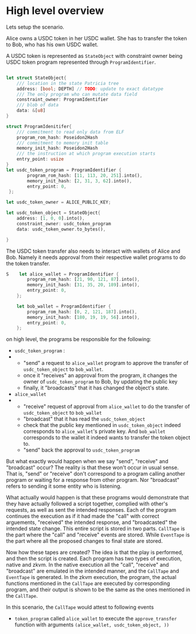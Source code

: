 # High level overview

Lets setup the scenario.

Alice owns a USDC token in her USDC wallet. She has to transfer the token to Bob, who has his own USDC wallet.

A USDC token is represented as `StateObject` with constraint owner being USDC token program represented through `ProgramIdentifier`.

```rust

let struct StateObject{
	/// location in the state Patricia tree
	address: [bool; DEPTH] // TODO: update to exact datatype
	/// The only program who can mutate data field
	constraint_owner: ProgramIdentifier
	/// blob of data
	data: &[u8] 
}

struct ProgramIdenitifer{
	/// commitment to read only data from ELF
	program_rom_hash: Poseidon2Hash
	/// commitment to memory init table
	memory_init_hash: Poseidon2Hash
	/// the instruction at which program execution starts
	entry_point: usize
}
let usdc_token_program = ProgramIdentifier {
        program_rom_hash: [11, 113, 20, 251].into(),
        memory_init_hash: [2, 31, 3, 62].into(),
        entry_point: 0,
 };

let usdc_token_owner = ALICE_PUBLIC_KEY;

let usdc_token_object = StateObject{
	address: [1, 0, 0].into(),
	constraint_owner: usdc_token_program
	data: usdc_token_owner.to_bytes(),

}
```

The USDC token transfer also needs to interact with wallets of Alice and Bob. Namely it needs approval from their respective wallet programs to do the token transfer.

```rust
S    let alice_wallet = ProgramIdentifier {
        program_rom_hash: [21, 90, 121, 87].into(),
        memory_init_hash: [31, 35, 20, 189].into(),
        entry_point: 0,
    };

    let bob_wallet = ProgramIdentifier {
        program_rom_hash: [0, 2, 121, 187].into(),
        memory_init_hash: [180, 19, 19, 56].into(),
        entry_point: 0,
    };
```

on high level, the programs be responsible for the following:

- `usdc_token_program` :
- - "send" a request to `alice_wallet` program to approve the transfer of `usdc_token_object` to `bob_wallet`.
  - once it "receives" an approval from the program, it changes the owner of `usdc_token_program` to Bob, by updating the public key
  - finally, it "broadcasts" that it has changed the object's state.
- `alice_wallet`
- - "receive" request of approval from `alice_wallet` to do the transfer of `usdc_token_object` to `bob_wallet`
  - "broadcast" that it has read the `usdc_token_object`
  - check that the public key mentioned in `usdc_token_object` indeed corresponds to `alice_wallet`'s private key. And `bob_wallet` corresponds to the wallet it indeed wants to transfer the token object to.
  - "send" back the approval to `usdc_token_program`

But what exactly would happen when we say "send", "receive" and "broadcast" occur?
The reality is that these won't occur in usual sense. That is, "send" or "receive" don't correspond to a program calling another program or waiting for a response from other program. Nor "broadcast" refers to sending it some entity who is listening.

What actually would happen is that these programs would demonstrate that they have actually followed a script together, complied with other's requests, as well as sent the intended responses. Each of the program continues the execution as if it had made the "call" with correct arguements,  "received" the intended response, and "broadcasted" the intended state change.
This entire script is stored in two parts. `CallTape` is the part where the "call" and "receive" events are stored. While `EventTape` is the part where all the proposed changes to final state are stored.

Now how these tapes are created? The idea is that the play is performed, and then the script is created. Each program has two types of execution, native and zkvm. In the native execution all the "call", "receive" and "broadcast" are emulated in the intended manner, and the `CallTape` and `EventTape` is generated. In the zkvm execution, the program,  the actual functions mentioned in the `CallTape`  are executed by corresponding program, and their output is shown to be the same as the ones mentioned in the `CallTape`.

In this scenario, the `CallTape` would attest to following events

- `token_program` called `alice_wallet` to execute the `approve_transfer` function with arguments `(alice_wallet, usdc_token_object, ))`
